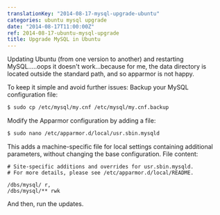 ```yaml
---
translationKey: "2014-08-17-mysql-upgrade-ubuntu"
categories: ubuntu mysql upgrade
date: "2014-08-17T11:00:00Z"
ref: 2014-08-17-ubuntu-mysql-upgrade
title: Upgrade MySQL in Ubuntu
---
```


Updating Ubuntu (from one version to another) and restarting MySQL.....oops it doesn't work...because for me, the data directory is located outside the standard path, and so apparmor is not happy.

To keep it simple and avoid further issues:
Backup your MySQL configuration file:

```bash
$ sudo cp /etc/mysql/my.cnf /etc/mysql/my.cnf.backup
```

Modify the Apparmor configuration by adding a file:

```bash
$ sudo nano /etc/apparmor.d/local/usr.sbin.mysqld
```

This adds a machine-specific file for local settings containing additional parameters, without changing the base configuration.
File content:

```
# Site-specific additions and overrides for usr.sbin.mysqld.
# For more details, please see /etc/apparmor.d/local/README.

/dbs/mysql/ r,
/dbs/mysql/** rwk
```

And then, run the updates.